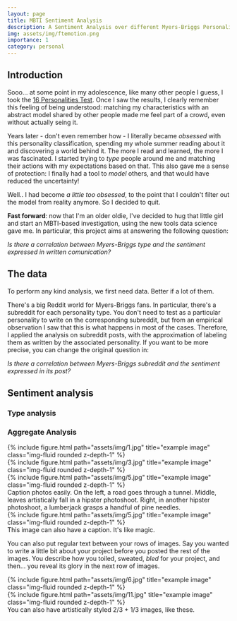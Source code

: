```yaml
---
layout: page
title: MBTI Sentiment Analysis
description: A Sentiment Analysis over different Myers-Briggs Personality subreddits
img: assets/img/ftemotion.png
importance: 1
category: personal
---
```


## Introduction

Sooo... at some point in my adolescence, like many other people I guess, I took the [16 Personalities Test](https://www.16personalities.com/free-personality-test). Once I saw the results, I clearly remember this feeling of being understood: matching my characteristics with an abstract model shared by other people made me feel part of a crowd, even without actually seing it.

Years later - don't even remember how - I literally became _obsessed_ with this personality classification, spending my whole summer reading about it and discovering a world behind it. The more I read and learned, the more I was fascinated. I started trying to _type_ people around me and matching their actions with my expectations based on that. This also gave me a sense of protection: I finally had a tool to _model_ others, and that would have reduced the uncertainty!

Well.. I had become _a little too obsessed_, to the point that I couldn't filter out the model from reality anymore. So I decided to quit.

**Fast forward**: now that I'm an older oldie, I've decided to hug that little girl and start an MBTI-based investigation, using the new tools data science gave me. In particular, this project aims at answering the following question: 

_Is there a correlation between Myers-Briggs type and the sentiment expressed in written comunication?_

## The data
To perform any kind analysis, we first need data. Better if a lot of them.

There's a big Reddit world for Myers-Briggs fans. In particular, there's a subreddit for each personality type.
You don't need to test as a particular personality to write on the corresponding subreddit, but from an empirical observation I saw that this is what happens in most of the cases. Therefore, I applied the analysis on subreddit posts, with the approximation of labeling them as written by the associated personality. If you want to be more precise, you can change the original question in:

_Is there a correlation between Myers-Briggs subreddit and the sentiment expressed in its post?_


## Sentiment analysis

### Type analysis

### Aggregate Analysis


<div id="tester" class="row">
<script>
	TESTER = document.getElementById('tester');

	Plotly.newPlot( TESTER, [{
	x: [1, 2, 3, 4, 5],
	y: [1, 2, 4, 8, 16] }], {
	margin: { t: 0 } } );

</script>
</div>


    
<div class="row">
    <div class="col-sm mt-3 mt-md-0">
        {% include figure.html path="assets/img/1.jpg" title="example image" class="img-fluid rounded z-depth-1" %}
    </div>
    <div class="col-sm mt-3 mt-md-0">
        {% include figure.html path="assets/img/3.jpg" title="example image" class="img-fluid rounded z-depth-1" %}
    </div>
    <div class="col-sm mt-3 mt-md-0">
        {% include figure.html path="assets/img/5.jpg" title="example image" class="img-fluid rounded z-depth-1" %}
    </div>
</div>
<div class="caption">
    Caption photos easily. On the left, a road goes through a tunnel. Middle, leaves artistically fall in a hipster photoshoot. Right, in another hipster photoshoot, a lumberjack grasps a handful of pine needles.
</div>
<div class="row">
    <div class="col-sm mt-3 mt-md-0">
        {% include figure.html path="assets/img/5.jpg" title="example image" class="img-fluid rounded z-depth-1" %}
    </div>
</div>
<div class="caption">
    This image can also have a caption. It's like magic.
</div>

You can also put regular text between your rows of images.
Say you wanted to write a little bit about your project before you posted the rest of the images.
You describe how you toiled, sweated, *bled* for your project, and then... you reveal its glory in the next row of images.


<div class="row justify-content-sm-center">
    <div class="col-sm-8 mt-3 mt-md-0">
        {% include figure.html path="assets/img/6.jpg" title="example image" class="img-fluid rounded z-depth-1" %}
    </div>
    <div class="col-sm-4 mt-3 mt-md-0">
        {% include figure.html path="assets/img/11.jpg" title="example image" class="img-fluid rounded z-depth-1" %}
    </div>
</div>
<div class="caption">
    You can also have artistically styled 2/3 + 1/3 images, like these.
</div>

